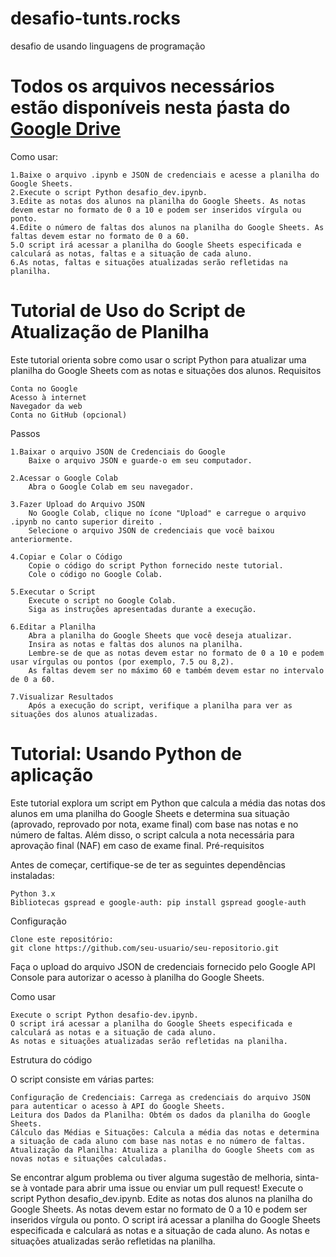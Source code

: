 # desafio-tunts.rocks
desafio de usando linguagens de programação

# Todos os arquivos necessários estão disponíveis nesta ṕasta do [Google Drive](https://drive.google.com/drive/folders/1bGkkww68Nzw__DxhtbE9c6so2kGF2FSO)

Como usar:

    
    1.Baixe o arquivo .ipynb e JSON de credenciais e acesse a planilha do Google Sheets.
    2.Execute o script Python desafio_dev.ipynb.
    3.Edite as notas dos alunos na planilha do Google Sheets. As notas devem estar no formato de 0 a 10 e podem ser inseridos vírgula ou ponto.
    4.Edite o número de faltas dos alunos na planilha do Google Sheets. As faltas devem estar no formato de 0 a 60.
    5.O script irá acessar a planilha do Google Sheets especificada e calculará as notas, faltas e a situação de cada aluno.
    6.As notas, faltas e situações atualizadas serão refletidas na planilha.
    
# Tutorial de Uso do Script de Atualização de Planilha

Este tutorial orienta sobre como usar o script Python para atualizar uma planilha do Google Sheets com as notas e situações dos alunos.
Requisitos

    Conta no Google
    Acesso à internet
    Navegador da web
    Conta no GitHub (opcional)

Passos

    1.Baixar o arquivo JSON de Credenciais do Google
        Baixe o arquivo JSON e guarde-o em seu computador.

    2.Acessar o Google Colab
        Abra o Google Colab em seu navegador.

    3.Fazer Upload do Arquivo JSON
        No Google Colab, clique no ícone "Upload" e carregue o arquivo .ipynb no canto superior direito .
        Selecione o arquivo JSON de credenciais que você baixou anteriormente.

    4.Copiar e Colar o Código
        Copie o código do script Python fornecido neste tutorial.
        Cole o código no Google Colab.

    5.Executar o Script
        Execute o script no Google Colab.
        Siga as instruções apresentadas durante a execução.

    6.Editar a Planilha
        Abra a planilha do Google Sheets que você deseja atualizar.
        Insira as notas e faltas dos alunos na planilha.
        Lembre-se de que as notas devem estar no formato de 0 a 10 e podem usar vírgulas ou pontos (por exemplo, 7.5 ou 8,2).
        As faltas devem ser no máximo 60 e também devem estar no intervalo de 0 a 60.

    7.Visualizar Resultados
        Após a execução do script, verifique a planilha para ver as situações dos alunos atualizadas.


# Tutorial: Usando Python de aplicação

Este tutorial explora um script em Python que calcula a média das notas dos alunos em uma planilha do Google Sheets e determina sua situação (aprovado, reprovado por nota, exame final) com base nas notas e no número de faltas. Além disso, o script calcula a nota necessária para aprovação final (NAF) em caso de exame final.
Pré-requisitos

Antes de começar, certifique-se de ter as seguintes dependências instaladas:

    Python 3.x
    Bibliotecas gspread e google-auth: pip install gspread google-auth

Configuração

    Clone este repositório:
    git clone https://github.com/seu-usuario/seu-repositorio.git

Faça o upload do arquivo JSON de credenciais fornecido pelo Google API Console para autorizar o acesso à planilha do Google Sheets.

Como usar

    Execute o script Python desafio-dev.ipynb.
    O script irá acessar a planilha do Google Sheets especificada e calculará as notas e a situação de cada aluno.
    As notas e situações atualizadas serão refletidas na planilha.

Estrutura do código

O script consiste em várias partes:

    Configuração de Credenciais: Carrega as credenciais do arquivo JSON para autenticar o acesso à API do Google Sheets.
    Leitura dos Dados da Planilha: Obtém os dados da planilha do Google Sheets.
    Cálculo das Médias e Situações: Calcula a média das notas e determina a situação de cada aluno com base nas notas e no número de faltas.
    Atualização da Planilha: Atualiza a planilha do Google Sheets com as novas notas e situações calculadas.

Se encontrar algum problema ou tiver alguma sugestão de melhoria, sinta-se à vontade para abrir uma issue ou enviar um pull request!
    Execute o script Python desafio_dev.ipynb.
    Edite as notas dos alunos na planilha do Google Sheets. As notas devem estar no formato de 0 a 10 e podem ser inseridos vírgula ou ponto.
    O script irá acessar a planilha do Google Sheets especificada e calculará as notas e a situação de cada aluno.
    As notas e situações atualizadas serão refletidas na planilha.

